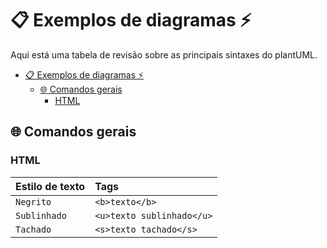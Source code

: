 # 📋 Exemplos de diagramas ⚡

Aqui está uma tabela de revisão sobre as principais sintaxes do plantUML.


- [📋 Exemplos de diagramas ⚡](#-exemplos-de-diagramas-)
  - [🌐 Comandos gerais](#-comandos-gerais)
    - [HTML](#html)
    



## 🌐 Comandos gerais
### HTML

| Estilo de texto |  Tags                        |
|:----------------|:-----------------------------|
|`Negrito`        | `<b>texto</b>`               |
|`Sublinhado`     | `<u>texto sublinhado</u>`    |
|`Tachado`        | `<s>texto tachado</s>`       |




